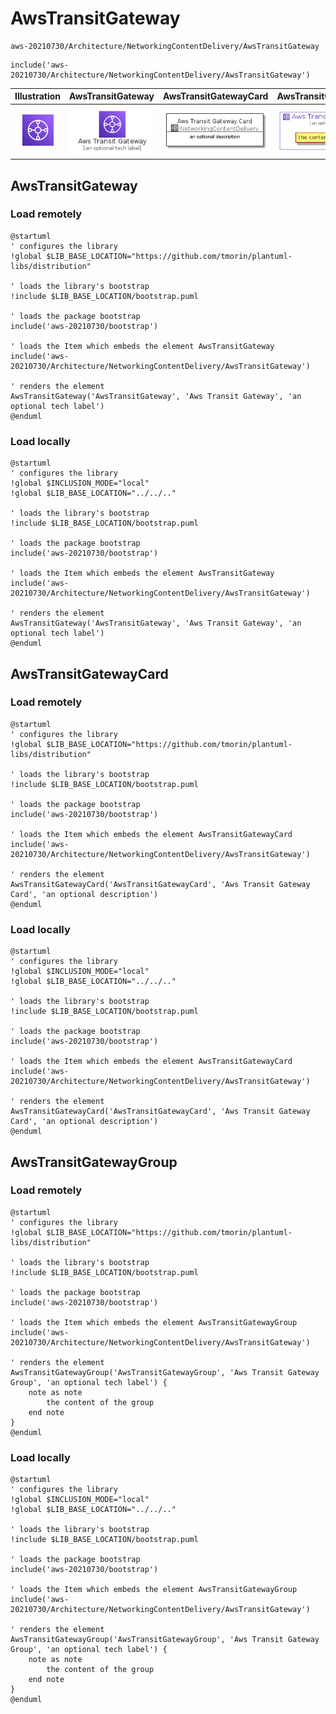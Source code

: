 # AwsTransitGateway


```text
aws-20210730/Architecture/NetworkingContentDelivery/AwsTransitGateway
```

```text
include('aws-20210730/Architecture/NetworkingContentDelivery/AwsTransitGateway')
```



| Illustration | AwsTransitGateway | AwsTransitGatewayCard | AwsTransitGatewayGroup |
| :---: | :---: | :---: | :---: |
| ![illustration for Illustration](../../../aws-20210730/Architecture/NetworkingContentDelivery/AwsTransitGateway.png) | ![illustration for AwsTransitGateway](../../../aws-20210730/Architecture/NetworkingContentDelivery/AwsTransitGateway.Local.png) | ![illustration for AwsTransitGatewayCard](../../../aws-20210730/Architecture/NetworkingContentDelivery/AwsTransitGatewayCard.Local.png) | ![illustration for AwsTransitGatewayGroup](../../../aws-20210730/Architecture/NetworkingContentDelivery/AwsTransitGatewayGroup.Local.png) |




## AwsTransitGateway

### Load remotely
```plantuml
@startuml
' configures the library
!global $LIB_BASE_LOCATION="https://github.com/tmorin/plantuml-libs/distribution"

' loads the library's bootstrap
!include $LIB_BASE_LOCATION/bootstrap.puml

' loads the package bootstrap
include('aws-20210730/bootstrap')

' loads the Item which embeds the element AwsTransitGateway
include('aws-20210730/Architecture/NetworkingContentDelivery/AwsTransitGateway')

' renders the element
AwsTransitGateway('AwsTransitGateway', 'Aws Transit Gateway', 'an optional tech label')
@enduml
```

### Load locally
```plantuml
@startuml
' configures the library
!global $INCLUSION_MODE="local"
!global $LIB_BASE_LOCATION="../../.."

' loads the library's bootstrap
!include $LIB_BASE_LOCATION/bootstrap.puml

' loads the package bootstrap
include('aws-20210730/bootstrap')

' loads the Item which embeds the element AwsTransitGateway
include('aws-20210730/Architecture/NetworkingContentDelivery/AwsTransitGateway')

' renders the element
AwsTransitGateway('AwsTransitGateway', 'Aws Transit Gateway', 'an optional tech label')
@enduml
```

## AwsTransitGatewayCard

### Load remotely
```plantuml
@startuml
' configures the library
!global $LIB_BASE_LOCATION="https://github.com/tmorin/plantuml-libs/distribution"

' loads the library's bootstrap
!include $LIB_BASE_LOCATION/bootstrap.puml

' loads the package bootstrap
include('aws-20210730/bootstrap')

' loads the Item which embeds the element AwsTransitGatewayCard
include('aws-20210730/Architecture/NetworkingContentDelivery/AwsTransitGateway')

' renders the element
AwsTransitGatewayCard('AwsTransitGatewayCard', 'Aws Transit Gateway Card', 'an optional description')
@enduml
```

### Load locally
```plantuml
@startuml
' configures the library
!global $INCLUSION_MODE="local"
!global $LIB_BASE_LOCATION="../../.."

' loads the library's bootstrap
!include $LIB_BASE_LOCATION/bootstrap.puml

' loads the package bootstrap
include('aws-20210730/bootstrap')

' loads the Item which embeds the element AwsTransitGatewayCard
include('aws-20210730/Architecture/NetworkingContentDelivery/AwsTransitGateway')

' renders the element
AwsTransitGatewayCard('AwsTransitGatewayCard', 'Aws Transit Gateway Card', 'an optional description')
@enduml
```

## AwsTransitGatewayGroup

### Load remotely
```plantuml
@startuml
' configures the library
!global $LIB_BASE_LOCATION="https://github.com/tmorin/plantuml-libs/distribution"

' loads the library's bootstrap
!include $LIB_BASE_LOCATION/bootstrap.puml

' loads the package bootstrap
include('aws-20210730/bootstrap')

' loads the Item which embeds the element AwsTransitGatewayGroup
include('aws-20210730/Architecture/NetworkingContentDelivery/AwsTransitGateway')

' renders the element
AwsTransitGatewayGroup('AwsTransitGatewayGroup', 'Aws Transit Gateway Group', 'an optional tech label') {
    note as note
        the content of the group
    end note
}
@enduml
```

### Load locally
```plantuml
@startuml
' configures the library
!global $INCLUSION_MODE="local"
!global $LIB_BASE_LOCATION="../../.."

' loads the library's bootstrap
!include $LIB_BASE_LOCATION/bootstrap.puml

' loads the package bootstrap
include('aws-20210730/bootstrap')

' loads the Item which embeds the element AwsTransitGatewayGroup
include('aws-20210730/Architecture/NetworkingContentDelivery/AwsTransitGateway')

' renders the element
AwsTransitGatewayGroup('AwsTransitGatewayGroup', 'Aws Transit Gateway Group', 'an optional tech label') {
    note as note
        the content of the group
    end note
}
@enduml
```

